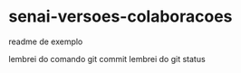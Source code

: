 # senai-versoes-colaboracoes

readme de exemplo

lembrei do comando git commit
lembrei do git status
